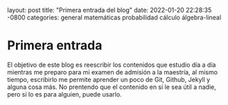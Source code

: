layout: post
title: "Primera entrada del blog"
date: 2022-01-20 22:28:35 -0800
categories: general matemáticas probabilidad cálculo álgebra-lineal

# Primera entrada

El objetivo de este blog es reescribir los contenidos que estudio día a día
mientras me preparo para mi examen de admisión a la maestría, al mismo
tiempo, escribirlo me permite aprender un poco de Git, Github, Jekyll y alguna
cosa más. No prentendo que el contenido en sí le sea útil a nadie, pero si lo 
es para alguien, puede usarlo.
